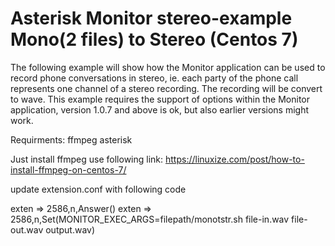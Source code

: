 # Asterisk Monitor stereo-example Mono(2 files) to Stereo (Centos 7)
The following example will show how the Monitor application can be used to record phone conversations in stereo, 
ie. each party of the phone call represents one channel of a stereo recording. The recording will be convert to wave.
This example requires the support of options within the Monitor application, version 1.0.7 and above is ok, but also earlier versions might work.

Requirments:
ffmpeg 
asterisk

Just install ffmpeg use following link:
https://linuxize.com/post/how-to-install-ffmpeg-on-centos-7/

update extension.conf with following code 

exten => 2586,n,Answer()
exten => 2586,n,Set(MONITOR_EXEC_ARGS=filepath/monotstr.sh  file-in.wav  file-out.wav  output.wav)




